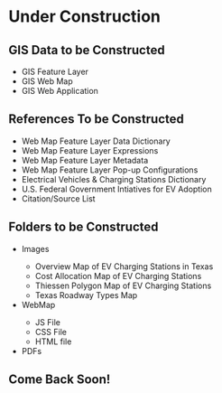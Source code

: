 <h1> Under Construction </h1>

<h2>GIS Data to be Constructed</h2>
<ul> 
  <li>GIS Feature Layer</li>
  <li>GIS Web Map</li>
  <li>GIS Web Application</li>
 </ul> 
<h2>References To be Constructed</h2>

<ul>
  <li>Web Map Feature Layer Data Dictionary</li>
  <li>Web Map Feature Layer Expressions</li>
  <li>Web Map Feature Layer Metadata</li>
  <li>Web Map Feature Layer Pop-up Configurations</li>
  <li>Electrical Vehicles & Charging Stations Dictionary</li>
  <li>U.S. Federal Government Intiatives for EV Adoption</li>
  <li>Citation/Source List</li>
</ul>

<h2>Folders to be Constructed</h2>
<ul>
  <li>Images</li>
  <ul>
    <li>Overview Map of EV Charging Stations in Texas</li>
    <li>Cost Allocation Map of EV Charging Stations</li>
    <li>Thiessen Polygon Map of EV Charging Stations</li>
    <li>Texas Roadway Types Map</li>
  </ul>
  <li>WebMap</li>
  <ul>
    <li>JS File</li>
    <li>CSS File</li>
    <li>HTML file</li>
  </ul>
  <li>PDFs</li>
  </ul>
<h2>Come Back Soon!</h2>


